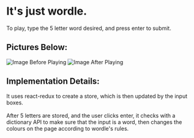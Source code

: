 # It's just wordle.

To play, type the 5 letter word desired, and press enter to submit.<br/>

## Pictures Below:
![Image Before Playing](https://github.com/hcylam745/wordle-clone/assets/78908352/f014ca86-3cd9-410d-9d16-292620361470)
![Image After Playing](https://github.com/hcylam745/wordle-clone/assets/78908352/4b3830cf-3549-445e-ba39-1855c328a51c)

## Implementation Details: <br/>
It uses react-redux to create a store, which is then updated by the input boxes.<br/><br/>
After 5 letters are stored, and the user clicks enter, it checks with a dictionary API to make sure that the input is a word, then changes the colours on the page according to wordle's rules.
